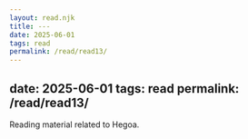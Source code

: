 ```yaml
---
layout: read.njk
title: ---
date: 2025-06-01
tags: read
permalink: /read/read13/
---
```


date: 2025-06-01
tags: read
permalink: /read/read13/
---

Reading material related to Hegoa.
